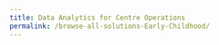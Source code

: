 ```yaml
---
title: Data Analytics for Centre Operations
permalink: /browse-all-solutions-Early-Childhood/
---
```



